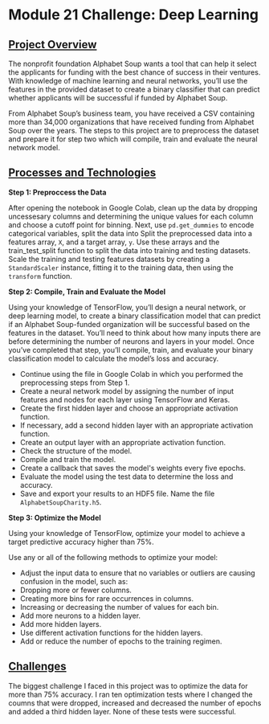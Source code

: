# Module 21 Challenge: Deep Learning

<ins>Project Overview</ins>
------
The nonprofit foundation Alphabet Soup wants a tool that can help it select the applicants for funding with the best chance of success in their ventures. With knowledge of machine learning and neural networks, you’ll use the features in the provided dataset to create a binary classifier that can predict whether applicants will be successful if funded by Alphabet Soup.

From Alphabet Soup’s business team, you have received a CSV containing more than 34,000 organizations that have received funding from Alphabet Soup over the years. The steps to this project are to preprocess the dataset and prepare it for step two which will compile, train and evaluate the neural network model.


<ins>Processes and Technologies</ins>
------

**Step 1: Preproccess the Data**

After opening the notebook in Google Colab, clean up the data by dropping uncessesary columns and determining the unique values for each column and choose a cutoff point for binning. Next, use `pd.get_dummies` to encode categorical variables, split the data into Split the preprocessed data into a features array, `X`, and a target array, `y`. Use these arrays and the train_test_split function to split the data into training and testing datasets. Scale the training and testing features datasets by creating a `StandardScaler` instance, fitting it to the training data, then using the `transform` function.

**Step 2: Compile, Train and Evaluate the Model**

Using your knowledge of TensorFlow, you’ll design a neural network, or deep learning model, to create a binary classification model that can predict if an Alphabet Soup-funded organization will be successful based on the features in the dataset. You’ll need to think about how many inputs there are before determining the number of neurons and layers in your model. Once you’ve completed that step, you’ll compile, train, and evaluate your binary classification model to calculate the model’s loss and accuracy.

* Continue using the file in Google Colab in which you performed the preprocessing steps from Step 1.
* Create a neural network model by assigning the number of input features and nodes for each layer using TensorFlow and Keras.
* Create the first hidden layer and choose an appropriate activation function.
* If necessary, add a second hidden layer with an appropriate activation function.
* Create an output layer with an appropriate activation function.
* Check the structure of the model.
* Compile and train the model.
* Create a callback that saves the model's weights every five epochs.
* Evaluate the model using the test data to determine the loss and accuracy.
* Save and export your results to an HDF5 file. Name the file `AlphabetSoupCharity.h5`.

**Step 3: Optimize the Model**

Using your knowledge of TensorFlow, optimize your model to achieve a target predictive accuracy higher than 75%.

Use any or all of the following methods to optimize your model:

* Adjust the input data to ensure that no variables or outliers are causing confusion in the model, such as:
* Dropping more or fewer columns.
* Creating more bins for rare occurrences in columns.
* Increasing or decreasing the number of values for each bin.
* Add more neurons to a hidden layer.
* Add more hidden layers.
* Use different activation functions for the hidden layers.
* Add or reduce the number of epochs to the training regimen.

<ins>Challenges</ins>
------


The biggest challenge I faced in this project was to optimize the data for more than 75% accuracy. I ran ten optimization tests where I changed the coumns that were dropped, increased and decreased the number of epochs and added a third hidden layer. None of these tests were successful.
